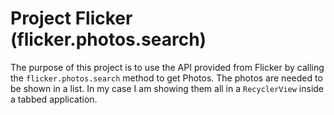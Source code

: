 # Project Flicker (flicker.photos.search)
The purpose of this project is to use the API provided from Flicker by calling the `flicker.photos.search` method to get Photos. The photos are needed to be shown in a list. In my case I am showing them all in a `RecyclerView` inside a tabbed application. 
